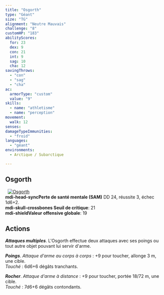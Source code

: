 ```yaml
---
title: "Osgorth"
type: "Géant"
size: "TG"
alignment: "Neutre Mauvais"
challenge: "8"
customHP: "183"
abilityScores:
  for: 23
  dex: 9
  con: 21
  int: 9
  sag: 10
  cha: 12
savingThrows:
  - "con"
  - "sag"
  - "cha"
ac:
  armorType: "custom"
  value: "9"
skills:
  - name: "athletisme"
  - name: "perception"
movement:
  walk: 12
senses:
damageTypeImmunities:
  - "froid"
languages:
  - "géant"
environments:
  - Arctique / Subarctique

---
```

## Osgorth
&nbsp;
[![Osgorth](https://www.douaratil.fr/illustrations/geant/osgorthm.png)](https://www.douaratil.fr/illustrations/geant/osgorth.jpg)    
**<v-icon>mdi-head-sync</v-icon>Perte de santé mentale (SAM)** DD 24, réussite 3, échec 1d6+2.  
**<v-icon>mdi-skull-crossbones</v-icon> Seuil de critique**: 21           
**<v-icon>mdi-shield</v-icon>Valeur offensive globale**: 19
## Actions
_**Attaques multiples**_. L'Osgorth effectue deux attaques avec ses poings ou tout autre objet pouvant lui servir d'arme.

_**Poings**_. _Attaque d'arme au corps à corps_ : +9 pour toucher, allonge 3 m, une cible.  
_Touché_ : 6d6+6 dégâts tranchants.

_**Rocher**_. _Attaque d'arme à distance_ : +9 pour toucher, portée 18/72 m, une cible.  
_Touché_ : 7d6+6 dégâts contondants.
